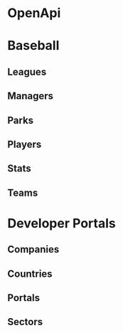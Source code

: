 # OpenApi

# Baseball

## Leagues

## Managers

## Parks

## Players

<div id="baseball-players"></div>
<script>
  SwaggerUIBundle({
    defaultModelsExpandDepth: -1,
    displayOperationId: true,
    dom_id: '#baseball-players',
    filter: 'Players',
    plugins: [],
    requestSnippetsEnabled: true,
    syntaxHighlight: {
      activate: true,
      theme: 'nord'
    },
    url: 'hagenhaus-hagenhaus-api-1-resolved.json'
  });
</script>

## Stats

<div id="baseball-player-stats"></div>
<script>
  SwaggerUIBundle({
    defaultModelsExpandDepth: -1,
    displayOperationId: true,
    dom_id: '#baseball-player-stats',
    filter: 'Player Stats',
    plugins: [],
    requestSnippetsEnabled: true,
    syntaxHighlight: {
      activate: true,
      theme: 'nord'
    },
    url: 'hagenhaus-hagenhaus-api-1-resolved.json'
  });
</script>

## Teams

# Developer Portals

## Companies

<div id="swagger-companies"></div>
<script>
  SwaggerUIBundle({
    defaultModelsExpandDepth: -1,
    displayOperationId: true,
    dom_id: '#swagger-companies',
    filter: 'Companies',
    plugins: [],
    requestSnippetsEnabled: true,
    syntaxHighlight: {
      activate: true,
      theme: 'nord'
    },
    url: 'hagenhaus-hagenhaus-api-1-resolved.json'
  });
</script>

## Countries

<div id="swagger-countries"></div>
<script>
  SwaggerUIBundle({
    defaultModelsExpandDepth: -1,
    displayOperationId: true,
    dom_id: '#swagger-countries',
    filter: 'Countries',
    plugins: [],
    requestSnippetsEnabled: true,
    syntaxHighlight: {
      activate: true,
      theme: 'nord'
    },
    url: 'hagenhaus-hagenhaus-api-1-resolved.json'
  });
</script>

## Portals

<div id="swagger-portals"></div>
<script>
  SwaggerUIBundle({
    defaultModelsExpandDepth: -1,
    displayOperationId: true,
    dom_id: '#swagger-portals',
    filter: 'Portals',
    plugins: [],
    requestSnippetsEnabled: true,
    syntaxHighlight: {
      activate: true,
      theme: 'nord'
    },
    url: 'hagenhaus-hagenhaus-api-1-resolved.json'/*,
    operationsSorter: (a, b) => {
      var methodsOrder = ['get', 'post', 'put', 'delete', 'patch', 'options', 'trace'];
      var result = methodsOrder.indexOf( a.get('method') ) - methodsOrder.indexOf( b.get('method') );
      if (result === 0) {
        result = a.get('path').localeCompare(b.get('path'));
      }
      return result;
    }*/
  });
</script>

## Sectors

<div id="swagger-sectors"></div>
<script>
  SwaggerUIBundle({
    defaultModelsExpandDepth: -1,
    displayOperationId: true,
    dom_id: '#swagger-sectors',
    filter: 'Sectors',
    plugins: [],
    requestSnippetsEnabled: true,
    syntaxHighlight: {
      activate: true,
      theme: 'nord'
    },
    url: 'hagenhaus-hagenhaus-api-1-resolved.json'
  });
</script>